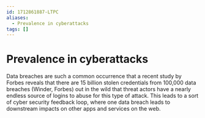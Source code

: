 ```yaml
---
id: 1712861887-LTPC
aliases:
  - Prevalence in cyberattacks
tags: []
---
```


# Prevalence in cyberattacks

Data breaches are such a common occurrence that a recent study by Forbes reveals that there are 15 billion stolen credentials from 100,000 data breaches (Winder, Forbes) out in the wild that threat actors have a nearly endless source of logins to abuse for this type of attack. This leads to a sort of cyber security feedback loop, where one data breach leads to downstream impacts on other apps and services on the web.

